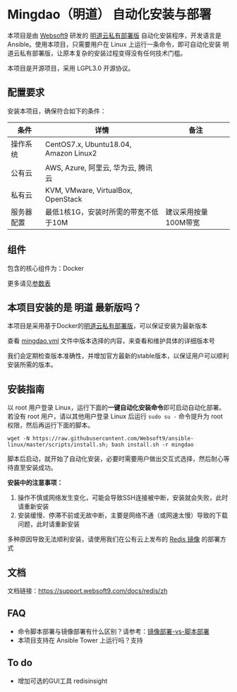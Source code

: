 
# Mingdao（明道） 自动化安装与部署

本项目是由 [Websoft9](https://www.websoft9.com) 研发的 [明道云私有部署版](https://github.com/mingdaocom/private-deployment/) 自动化安装程序，开发语言是 Ansible。使用本项目，只需要用户在 Linux 上运行一条命令，即可自动化安装 明道云私有部署版，让原本复杂的安装过程变得没有任何技术门槛。  

本项目是开源项目，采用 LGPL3.0 开源协议。

## 配置要求

安装本项目，确保符合如下的条件：

| 条件       | 详情       | 备注  |
| ------------ | ------------ | ----- |
| 操作系统       | CentOS7.x, Ubuntu18.04, Amazon Linux2       |    |
| 公有云| AWS, Azure, 阿里云, 华为云, 腾讯云 |  |
| 私有云|  KVM, VMware, VirtualBox, OpenStack |  |
| 服务器配置 | 最低1核1G，安装时所需的带宽不低于10M |  建议采用按量100M带宽 |

## 组件

包含的核心组件为：Docker

更多请见[参数表](/docs/zh/stack-components.md)

## 本项目安装的是 **明道** 最新版吗？

本项目是采用基于Docker的[明道云私有部署版](https://github.com/mingdaocom/private-deployment)，可以保证安装为最新版本

查看 [mingdao.yml](/mingdao.yml) 文件中版本选择的内容，来查看和维护具体的详细版本号  

我们会定期检查版本准确性，并增加官方最新的stable版本，以保证用户可以顺利安装所需的版本。

## 安装指南

以 root 用户登录 Linux，运行下面的**一键自动化安装命令**即可启动自动化部署。若没有 root 用户，请以其他用户登录 Linux 后运行 `sudo su -` 命令提升为 root 权限，然后再运行下面的脚本。

```
wget -N https://raw.githubusercontent.com/Websoft9/ansible-linux/master/scripts/install.sh; bash install.sh -r mingdao
```

脚本后启动，就开始了自动化安装，必要时需要用户做出交互式选择，然后耐心等待直至安装成功。

**安装中的注意事项：**  

1. 操作不慎或网络发生变化，可能会导致SSH连接被中断，安装就会失败，此时请重新安装
2. 安装缓慢、停滞不前或无故中断，主要是网络不通（或网速太慢）导致的下载问题，此时请重新安装

多种原因导致无法顺利安装，请使用我们在公有云上发布的 [Redis 镜像](https://apps.websoft9.com/redis) 的部署方式


## 文档

文档链接：https://support.websoft9.com/docs/redis/zh

## FAQ

- 命令脚本部署与镜像部署有什么区别？请参考：[镜像部署-vs-脚本部署](https://support.websoft9.com/docs/faq/zh/bz-product.html#镜像部署-vs-脚本部署)
- 本项目支持在 Ansible Tower 上运行吗？支持

## To do

* 增加可选的GUI工具 redisinsight
